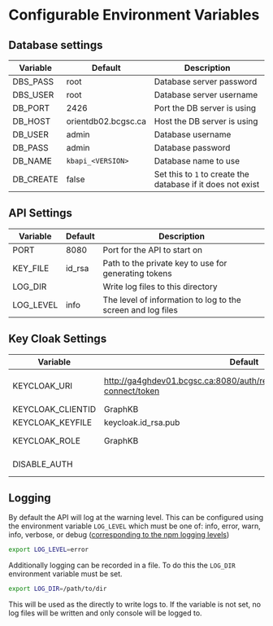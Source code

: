 # Configurable Environment Variables

## Database settings

|Variable | Default | Description |
|---|---|---|
| DBS_PASS | root | Database server password |
| DBS_USER | root | Database server username |
| DB_PORT | 2426 | Port the DB server is using |
| DB_HOST | orientdb02.bcgsc.ca | Host the DB server is using |
| DB_USER | admin | Database username |
| DB_PASS | admin | Database password |
| DB_NAME | `kbapi_<VERSION>` | Database name to use |
| DB_CREATE | false | Set this to `1` to create the database if it does not exist |

## API Settings

| Variable |Default | Description |
|----------|---------|------------|
| PORT | 8080 | Port for the API to start on |
| KEY_FILE | id_rsa | Path to the private key to use for generating tokens |
| LOG_DIR | | Write log files to this directory |
| LOG_LEVEL | info | The level of information to log to the screen and log files |

## Key Cloak Settings

| Variable | Default | Description |
|----------|---------|-------------|
| KEYCLOAK_URI | http://ga4ghdev01.bcgsc.ca:8080/auth/realms/TestKB/protocol/openid-connect/token | defaults to https://sso.bcgsc.ca/auth/realms/GSC/protocol/openid-connect/token for production environments |
| KEYCLOAK_CLIENTID | GraphKB | |
| KEYCLOAK_KEYFILE | keycloak.id_rsa.pub | path to the public key file used to verify keycloak tokens |
| KEYCLOAK_ROLE | GraphKB | The required role to get from the keycloak user registration |
| DISABLE_AUTH | | Set to `1` to disable the external (keycloak) authentication (For testing) |

## Logging

By default the API will log at the warning level. This can be configured using the environment
variable `LOG_LEVEL` which must be one of: info, error, warn, info, verbose, or debug
([corresponding to the npm logging levels](https://www.npmjs.com/package/winston#logging-levels))

```bash
export LOG_LEVEL=error
```

Additionally logging can be recorded in a file. To do this the `LOG_DIR` environment variable must be set.

```bash
export LOG_DIR=/path/to/dir
```

This will be used as the directly to write logs to. If the variable is not set, no log files will be written and only console will be logged to.